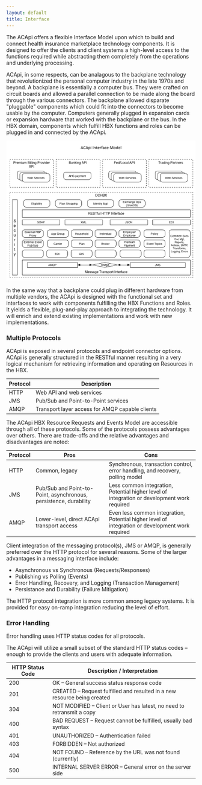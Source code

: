 ```yaml
---
layout: default
title: Interface
---
```


The ACApi offers a flexible Interface Model upon which to build and connect health insurance marketplace technology components.  It is designed to offer the clients and client systems a high-level access to the functions required while abstracting them completely from the operations and underlying processing.  

ACApi, in some respects, can be analagous to the backplane technology that revolutionized the personal computer industry in the late 1970s and beyond.  A backplane is essentially a computer bus.  They were crafted on circuit boards and allowed a parallel connection to be made along the board through the various connectors.  The backplane allowed disparate "pluggable" components which could fit into the connectors to become usable by the computer.  Computers generally plugged in expansion cards or expansion hardware that worked with the backplane or the bus.  In the HBX domain, components which fulfill HBX functions and roles can be plugged in and connected by the ACApi.

![ACApi Interface Model](/assets/acapi_interfaces.png)

In the same way that a backplane could plug in different hardware from multiple vendors, the ACApi is designed with the functional set and interfaces to work with components fulfilling the HBX Functions and Roles.  It yields a flexible, plug-and-play approach to integrating the technology.  It will enrich and extend existing implementations and work with new implementations.

### Multiple Protocols ###

ACApi is exposed in several protocols and endpoint connector options.  ACApi is generally structured in the RESTful manner resulting in a very logical mechanism for retrieving information and operating on Resources in the HBX.

| Protocol | Description |
| -------- | ----------- |
| HTTP	| Web API and web services |
| JMS	| Pub/Sub and Point-to-Point services | 
| AMQP	| Transport layer access for AMQP capable clients | 

The ACApi HBX Resource Requests and Events Model are accessible through all of these protocols.  Some of the protocols possess advantages over others.  There are trade-offs and the relative advantages and disadvantages are noted:

| Protocol | Pros | Cons |
| -------- | ---- | ---- |
| HTTP	| Common, legacy | Synchronous, transaction control, error handling, and recovery, polling model |
| JMS	| Pub/Sub and Point-to-Point, asynchronous, persistence, durability | Less common integration, Potential higher level of integration or development work required | 
| AMQP	| Lower-level, direct ACApi transport access | Even less common integration, Potential higher level of integration or development work required |

Client integration of the messaging protocol(s), JMS or AMQP, is generally preferred over the HTTP protocol for several reasons.  Some of the larger advantages in a messaging interface include:

* Asynchronous vs Synchronous (Requests/Responses)
* Publishing vs Polling (Events)
* Error Handling, Recovery, and Logging (Transaction Management)
* Persistance and Durability (Failure Mitigation)

The HTTP protocol integration is more common among legacy systems.  It is provided for easy on-ramp integration reducing the level of effort.

### Error Handling ###
Error handling uses HTTP status codes for all protocols.

The ACApi will utilize a small subset of the standard HTTP status codes – enough to provide the clients and users with adequate information.

| HTTP Status Code	| Description / Interpretation |
| ----------------  | ---------------------------- |
| 200	| OK – General success status response code |
| 201	| CREATED – Request fulfilled and resulted in a new resource being created |
| 304	| NOT MODIFIED – Client or User has latest, no need to retransmit a copy |
| 400	| BAD REQUEST – Request cannot be fulfilled, usually bad syntax |
| 401	| UNAUTHORIZED – Authentication failed |
| 403	| FORBIDDEN – Not authorized |
| 404	| NOT FOUND – Reference by the URL was not found (currently) |
| 500	| INTERNAL SERVER ERROR – General error on the server side |
